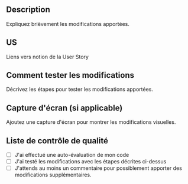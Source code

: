 ## Description

Expliquez brièvement les modifications apportées.

## US

Liens vers notion de la User Story

## Comment tester les modifications

Décrivez les étapes pour tester les modifications apportées.

## Capture d'écran (si applicable)

Ajoutez une capture d'écran pour montrer les modifications visuelles.

## Liste de contrôle de qualité

- [ ] J'ai effectué une auto-évaluation de mon code
- [ ] J'ai testé les modifications avec les étapes décrites ci-dessus
- [ ] J'attends au moins un commentaire pour possiblement apporter des modifications supplémentaires.
